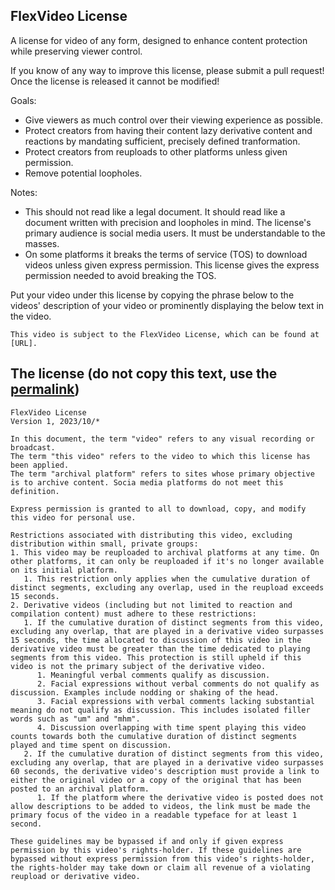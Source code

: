 ## FlexVideo License
A license for video of any form, designed to enhance content protection while preserving viewer control.

If you know of any way to improve this license, please submit a pull request! Once the license is released it cannot be modified!

Goals:
- Give viewers as much control over their viewing experience as possible.
- Protect creators from having their content lazy derivative content and reactions by mandating sufficient, precisely defined tranformation.
- Protect creators from reuploads to other platforms unless given permission.
- Remove potential loopholes.

Notes:
- This should not read like a legal document. It should read like a document written with precision and loopholes in mind. The license's primary audience is social media users. It must be understandable to the masses.
- On some platforms it breaks the terms of service (TOS) to download videos unless given express permission. This license gives the express permission needed to avoid breaking the TOS.

Put your video under this license by copying the phrase below to the videos' description of your video or prominently displaying the below text in the video. 
```
This video is subject to the FlexVideo License, which can be found at [URL].
```

## The license (do not copy this text, use the [permalink]())
```
FlexVideo License
Version 1, 2023/10/*

In this document, the term "video" refers to any visual recording or broadcast.
The term "this video" refers to the video to which this license has been applied.
The term "archival platform" refers to sites whose primary objective is to archive content. Socia media platforms do not meet this definition.

Express permission is granted to all to download, copy, and modify this video for personal use.

Restrictions associated with distributing this video, excluding distribution within small, private groups:
1. This video may be reuploaded to archival platforms at any time. On other platforms, it can only be reuploaded if it's no longer available on its initial platform.
   1. This restriction only applies when the cumulative duration of distinct segments, excluding any overlap, used in the reupload exceeds 15 seconds.
2. Derivative videos (including but not limited to reaction and compilation content) must adhere to these restrictions:
   1. If the cumulative duration of distinct segments from this video, excluding any overlap, that are played in a derivative video surpasses 15 seconds, the time allocated to discussion of this video in the derivative video must be greater than the time dedicated to playing segments from this video. This protection is still upheld if this video is not the primary subject of the derivative video.
      1. Meaningful verbal comments qualify as discussion.
      2. Facial expressions without verbal comments do not qualify as discussion. Examples include nodding or shaking of the head.
      3. Facial expressions with verbal comments lacking substantial meaning do not qualify as discussion. This includes isolated filler words such as "um" and "mhm".
      4. Discussion overlapping with time spent playing this video counts towards both the cumulative duration of distinct segments played and time spent on discussion.
   2. If the cumulative duration of distinct segments from this video, excluding any overlap, that are played in a derivative video surpasses 60 seconds, the derivative video's description must provide a link to either the original video or a copy of the original that has been posted to an archival platform.
      1. If the platform where the derivative video is posted does not allow descriptions to be added to videos, the link must be made the primary focus of the video in a readable typeface for at least 1 second.

These guidelines may be bypassed if and only if given express permission by this video's rights-holder. If these guidelines are bypassed without express permission from this video's rights-holder, the rights-holder may take down or claim all revenue of a violating reupload or derivative video.
```
